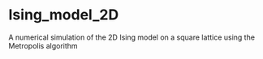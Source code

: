 # Ising_model_2D
A numerical simulation of the 2D Ising model on a square lattice using the Metropolis algorithm
